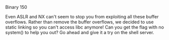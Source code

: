 Binary 150

Even ASLR and NX can't seem to stop you from exploiting all these buffer overflows. Rather than remove the buffer overflows, we decided to use static linking so you can't access libc anymore! Can you get the flag with no system() to help you out? Go ahead and give it a try on the shell server. 
